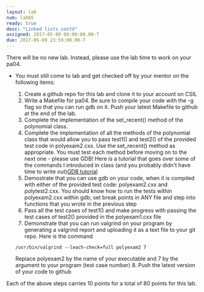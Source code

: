 ```yaml
---
layout: lab
num: lab05
ready: true
desc: "Linked lists contd"
assigned: 2017-05-09 09:00:00.00-7
due: 2017-05-09 23:59:00.00-7
---
```

<div markdown="1">


There will be no new lab. Instead, please use the lab time to work on your pa04.

* You must still come to lab and get checked off by your mentor on the following items:

	1. Create a github repo for this lab and clone it to your account on CSIL
	2. Write a Makefile for pa04. Be sure to compile your code with the -g flag so that you can run gdb on it. Push your latest Makefile to github at the end of the lab.
	3. Complete the implementation of the set_recent() method of the polynomial class.
	4. Complete the implementation of all the methods of the polynomial class that would allow you to pass test1() and test2() of the provided test code in polyexam2.cxx. Use the set_recent() method as appropriate. You must test each method before moving on to the next one - please use GDB! Here is a tutorial that goes over some of the commands I introduced in class (and you probably didn't have time to write out)[GDB tutorial](https://www.cs.umd.edu/~srhuang/teaching/cmsc212/gdb-tutorial-handout.pdf)
	5. Demostrate that you can use gdb on your code, when it is compiled with either of the provided test code: polyexam2.cxx and polytest2.cxx. You should know how to run the tests within polyexam2.cxx within gdb, set break points in ANY file and step into functions that you wrote in the previous step
	6. Pass all the test cases of test1() and make progress with passing the test cases of test2() provided in the polyexam1.cxx file 
	7. Demonstrate that you can run valgrind on your program by generating a valgrind report and uploading it as a text file to your git repo. Here is the command 
	```
	/usr/bin/valgrind --leach-check=full polyexam2 7
	```
	Replace polyexam2 by the name of your executable and 7 by the argument to your program (test case number)
	8. Push the latest version of your code to github

Each of the above steps carries 10 points for a total of 80 points for this lab.